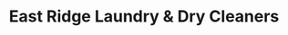 ---
title: "East Ridge Laundry & Dry Cleaners"
url: /butte/east-ridge-laundry-and-dry-cleaners/
shop: laundry
---